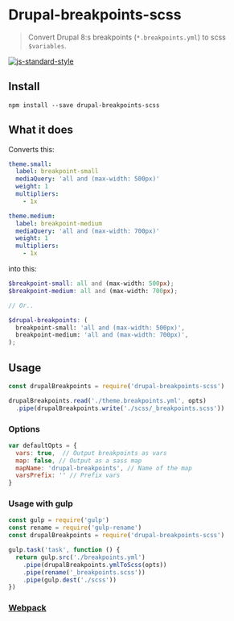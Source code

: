 # Drupal-breakpoints-scss

> Convert Drupal 8:s breakpoints (`*.breakpoints.yml`) to scss `$variables`.

[![js-standard-style](https://cdn.rawgit.com/feross/standard/master/badge.svg)](https://github.com/feross/standard)

## Install
```
npm install --save drupal-breakpoints-scss
```

## What it does
Converts this:
```yml
theme.small:
  label: breakpoint-small
  mediaQuery: 'all and (max-width: 500px)'
  weight: 1
  multipliers:
    - 1x

theme.medium:
  label: breakpoint-medium
  mediaQuery: 'all and (max-width: 700px)'
  weight: 1
  multipliers:
    - 1x
```
into this:
```scss
$breakpoint-small: all and (max-width: 500px);
$breakpoint-medium: all and (max-width: 700px);

// Or..

$drupal-breakpoints: (
  breakpoint-small: 'all and (max-width: 500px)',
  breakpoint-medium: 'all and (max-width: 700px)',
);
```

## Usage
```javascript
const drupalBreakpoints = require('drupal-breakpoints-scss')

drupalBreakpoints.read('./theme.breakpoints.yml', opts)
  .pipe(drupalBreakpoints.write('./scss/_breakpoints.scss'))
```

### Options
```javascript
var defaultOpts = {
  vars: true,  // Output breakpoints as vars
  map: false, // Output as a sass map
  mapName: 'drupal-breakpoints', // Name of the map
  varsPrefix: '' // Prefix vars
}
```

### Usage with gulp
```javascript
const gulp = require('gulp')
const rename = require('gulp-rename')
const drupalBreakpoints = require('drupal-breakpoints-scss')

gulp.task('task', function () {
  return gulp.src('./breakpoints.yml')
    .pipe(drupalBreakpoints.ymlToScss(opts))
    .pipe(rename('_breakpoints.scss'))
    .pipe(gulp.dest('./scss'))
})
```

### [Webpack](https://www.npmjs.com/package/@oddhill/drupal-breakpoints-scss-webpack-plugin)
